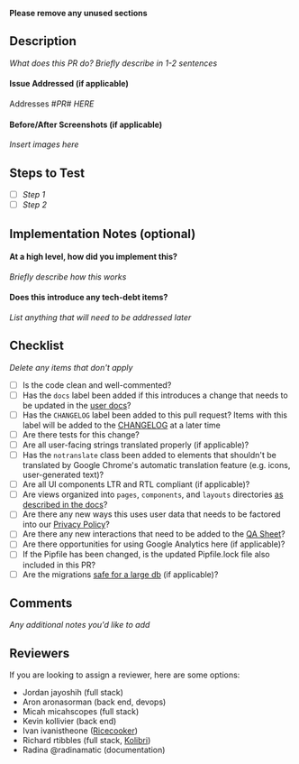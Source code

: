 **Please remove any unused sections**

## Description

*What does this PR do? Briefly describe in 1-2 sentences*

#### Issue Addressed (if applicable)

Addresses #*PR# HERE*

#### Before/After Screenshots (if applicable)

*Insert images here*


## Steps to Test

- [ ] *Step 1*
- [ ] *Step 2*

## Implementation Notes (optional)

#### At a high level, how did you implement this?

*Briefly describe how this works*

#### Does this introduce any tech-debt items?

*List anything that will need to be addressed later*


## Checklist

*Delete any items that don't apply*

- [ ] Is the code clean and well-commented?
- [ ] Has the `docs` label been added if this introduces a change that needs to be updated in the [user docs](https://kolibri-studio.readthedocs.io/en/latest/index.html)?
- [ ] Has the `CHANGELOG` label been added to this pull request? Items with this label will be added to the [CHANGELOG](https://github.com/learningequality/studio/blob/master/CHANGELOG.md) at a later time
- [ ] Are there tests for this change?
- [ ] Are all user-facing strings translated properly (if applicable)?
- [ ] Has the `notranslate` class been added to elements that shouldn't be translated by Google Chrome's automatic translation feature (e.g. icons, user-generated text)?
- [ ] Are all UI components LTR and RTL compliant (if applicable)?
- [ ] Are views organized into `pages`, `components`, and `layouts` directories [as described in the docs](https://github.com/learningequality/studio/blob/vue-refactor/docs/architecture.md#where-does-the-frontend-code-live)?
- [ ] Are there any new ways this uses user data that needs to be factored into our [Privacy Policy](https://github.com/learningequality/studio/tree/master/contentcuration/contentcuration/templates/policies/text)?
- [ ] Are there any new interactions that need to be added to the [QA Sheet](https://docs.google.com/spreadsheets/d/1HF4Gy6rb_BLbZoNkZEWZonKFBqPyVEiQq4Ve6XgIYmQ/edit#gid=0)?
- [ ] Are there opportunities for using Google Analytics here (if applicable)?
- [ ] If the Pipfile has been changed, is the updated Pipfile.lock file also included in this PR?
- [ ] Are the migrations [safe for a large db](https://www.braintreepayments.com/blog/safe-operations-for-high-volume-postgresql/) (if applicable)?

## Comments

*Any additional notes you'd like to add*

## Reviewers

If you are looking to assign a reviewer, here are some options:
- Jordan jayoshih (full stack)
- Aron aronasorman (back end, devops)
- Micah micahscopes (full stack)
- Kevin kollivier (back end)
- Ivan ivanistheone ([Ricecooker](https://github.com/learningequality/ricecooker))
- Richard rtibbles (full stack, [Kolibri](https://github.com/learningequality/kolibri))
- Radina @radinamatic (documentation)
